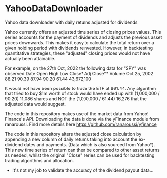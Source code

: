 # YahooDataDownloader

Yahoo data downloader with daily returns adjusted for dividends

Yahoo currently offers an adjusted time series of closing prices values. This series accounts for the payment of dividends and adjusts the previous asset prices downwards. This makes it easy to calculate the total return over a given holding period with dividends reinvested.
However, in backtesting quantitative strategies, these "adjusted" closing prices would not have actually been attainable.

For example, on the 27th Oct, 2022 the following data for "SPY" was observed
  Date	        Open	High	Low	  Close*	Adj Close**	Volume
  Oct 25, 2002	88.21	90.39	87.94	90.20	  61.44	      43,672,100

It would not have been possible to trade the ETF at $61.44. Any algorithm that tried to buy $1m worth of stock would have ended up with (1,000,000 / 90.20) 11,086 shares and NOT the (1,000,000 / 61.44) 16,276 that the adjusted data would suggest.

The code in this repository makes use of the market data from Yahoo! Finance's API. Downloading the data is done via the yFinance module from ranaroussi. Find more details here https://github.com/ranaroussi/yfinance

The code in this repository alters the adjusted close calculation by appending a new column of daily returns taking into account the ex-dividend dates and payments. (Data which is also sourced from Yahoo*). This new time series of return can then be compared to other asset returns as needed, whilst the original "Close" series can be used for backtesting trading algorithms and allocation.



* It's not my job to validate the accuracy of the dividend payout data...  
